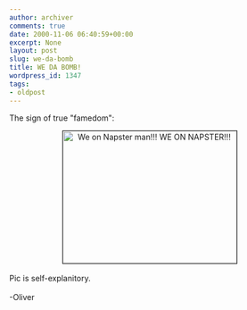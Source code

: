 ```yaml
---
author: archiver
comments: true
date: 2000-11-06 06:40:59+00:00
excerpt: None
layout: post
slug: we-da-bomb
title: WE DA BOMB!
wordpress_id: 1347
tags:
- oldpost
---
```


The sign of true "famedom":<br /><center><img src=http://www.oliverweb.com/stuff/napster.jpg width=312 height=237 border=1 alt="We on Napster man!!! WE ON NAPSTER!!!"></center><br />Pic is self-explanitory.<br /><br />-Oliver